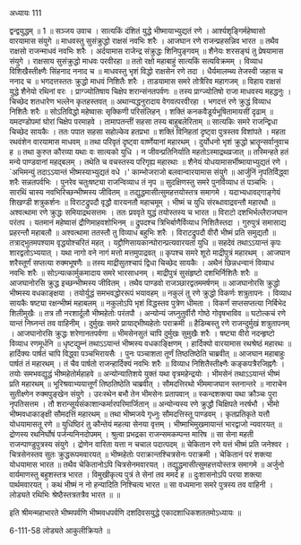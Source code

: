 अध्यायः 111

द्वन्द्वयुद्धम् ॥ 1 ॥
सञ्जय उवाच ।
सात्यकिं दंशितं युद्धे भीष्मायाभ्युद्यतं रणे ।
आर्श्यशृङ्गिर्महेष्वासो वारयामास संयुगे ॥
माधवस्तु सुसंक्रुद्धो राक्षसं नवभिः शरैः ।
आजघान रणे राजन्प्रहसन्निव भारत ॥
तथैव राक्षसो राजन्माधवं नवभिः शरैः ।
अर्दयामास राजेन्द्र संक्रुद्धः शिनिपुङ्गवम् ॥
शैनेयः शरसङ्घं तु प्रेषयामास संयुगे ।
राक्षसाय सुसंक्रुद्धो माधवः परवीरहा ॥
ततो रक्षो महाबाहुं सात्यकिं सत्यविक्रमम् ।
विव्याध विशिखैस्तीक्ष्णैः सिंहनाद ननाद च ॥
माधवस्तु भृशं विद्धो राक्षसेन रणे तदा ।
धैर्यमालम्ब्य तेजस्वी जहास च ननाद च ॥
भगदत्तस्ततः क्रुद्धो माधवं निशितैः शरैः ।
ताडयामास समरे तोत्रैरिव महागजम् ॥
विहाय राक्षसं युद्धे शैनेयो रथिनां वरः ।
प्राग्ज्योतिषाय चिक्षेप शरान्संनतपर्वणः ॥
तस्य प्राग्ज्योतिषो राजा माधवस्य महद्धनुः ।
चिच्छेद शतधारेण भल्लेन कृतहस्तवत् ॥
अथान्यद्धनुरादाय वेगवत्परवीरहा ।
भगदत्तं रणे क्रुद्धं विव्याध निशितैः शरैः ॥
सोऽतिविद्धो महेष्वासः सृक्किणी परिसंलिहन् ।
शक्तिं कनकवैडूर्यभूषितामायसीं दृढाम् ॥
यमदण्डोपमां घोरां चिक्षेप परमाहवे ।
तामापतन्तीं सहसा तस्य बाहुबलेरिताम् ॥
सात्यकिः समरे राजन्द्विधा चिच्छेद सायकैः ।
ततः पपात सहसा सहोल्केव हतप्रभा ॥
शक्तिं विनिहतां दृष्ट्वा पुत्रस्तव विशांपते ।
महता रथवंशेन वारयामास माधवम् ॥
तथा परिवृतं दृष्ट्वा वार्ष्णेयानां महारथम् ।
दुर्योधनो भृशं क्रुद्धो भ्रातॄन्सर्वानुवाच ह ॥
तथा कुरुत कौरव्या यथाः वः सात्यको युधि ।
न जीवन्प्रतिनिर्याति महतोऽस्माद्रथव्रजात् ॥
तस्मिन्हते हतं मन्ये पाण्डवानां महद्बलम् ।
तथेति च वचस्तस्य परिगृह्य महारथाः ॥
शैनेयं योधयामासर्भीष्मायाभ्युद्यतं रणे ।
`अभिमन्युं तदाऽऽयान्तं भीष्मस्याभ्युद्यतं वधे ।'
काम्भोजराजो बलवान्वारयामास संयुगे ॥
आर्जुनिं नृपतिर्विद्ध्वा शरैः सन्नतपर्वभिः ।
पुनरेव चतुःषष्ट्या राजन्विव्याध तं नृप ॥
सुदक्षिणस्तु समरे पुनर्विव्याध तं पञ्चभिः ।
सारथिं चास्य नवभिरिच्छन्भीष्मस्य जीवितम् ॥
तद्युद्धमासीत्सुमहत्तयोस्तत्र समागमे ।
यदाभ्यधावद्गाङ्गेयं शिखण्डी शत्रुकर्शनः ॥
विराटद्रुपदौ वृद्धौ वारयनतौ महाचमूम् ।
भीष्मं च युधि संरब्धावाद्रवन्तौ महारथौ ॥
अश्वत्थामा रणे क्रुद्धः समियाद्रथसत्तमः ।
ततः प्रववृते युद्धं तयोस्तस्य च भारत ॥
विराटो दशभिर्भल्लैराजघान परंतप ।
यतमानं महेष्वासं द्रौणिमाहवशोभिनम् ॥
द्रुपदश्च त्रिभिर्बाणैर्विव्याध निशितैस्तदा ।
गुरुपुत्रं समासाद्य प्रहरन्तौ महाबलौ ॥
अश्वत्थामा ततस्तौ तु विव्याध बहुभिः शरैः ।
विराटद्रुपदौ वीरौ भीष्मं प्रति समुद्यतौ ॥
तत्राद्भुतमपश्याम वृद्धयोश्चरितं महत् ।
यद्द्रौणिसायकान्घोरान्प्रत्यवारयतां युधि ॥
सहदेवं तथाऽऽयान्तं कृपः शारद्वतोऽभ्ययात् ।
यथा नागो वने नागं मत्तो मत्तमुपाद्रवत् ॥
कृपश्च समरे शूरो माद्रीपुत्रं महारथम् ।
आजघान शरैस्तूर्णं सप्तत्या रुक्मभूषणैः ॥
तस्य माद्रीसुतश्चापं द्विधा चिच्छेद सायकैः ।
अथैनं छिन्नधन्वानं विव्याध नवभिः शरैः ॥
सोऽन्यत्कार्मुकमादाय समरे भारसाधनम् ।
माद्रीपुत्रं सुसंहृष्टो दशभिर्निशितैः शरैः ॥
आजघानोरसि क्रुद्ध इच्छन्भीष्मस्य जीवितम् ।
तथैव पाण्डवो राजञ्छारद्वतममर्षणम् ॥
आजघानोरसि क्रुद्धो भीष्मस्य वधकाङ्क्षया ।
तयोर्युद्धं समभवद्धोररूपं भयावहम् ॥
नकुलं तु रणे क्रुद्धो विकर्णः शत्रुतापनः ।
विव्याध सायकैः षष्ट्या रक्षन्भीष्मं महाबलम् ॥
नकुलोऽपि भृशं विद्धस्तव पुत्रेण धीमता ।
विकर्णं सप्तसप्तत्या निर्बिभेद शिलीमुखैः ॥
तत्र तौ नरशार्दूलौ भीष्महेतोः परंतपौ ।
अन्योन्यं जघ्नुतुर्वीरौ गोष्ठे गोवृषभाविव ॥
घटोत्कचं रणे यान्तं निघ्नन्तं तव वाहिनीम् ।
दुर्मुखः समरे प्रायाद्भीष्यहेतोः पराक्रमी ॥
हैडिम्बस्तु रणे राजन्दुर्मुखं शत्रुतापनम् ।
आजघानोरसि क्रुद्धः शरेणानतपर्वणा ॥
भीमसेनसुतं चापि दुर्मुखः सुमुखैः शरैः ।
षष्ट्या वीरो नदन्हृष्टो विव्याध रणमूर्धनि ॥
धृष्टद्युम्नं तथाऽऽयान्तं भीष्मस्य वधकाङ्क्षिणम् ।
हार्दिक्यो वारयामास रथश्रेष्ठं महारथः ॥
हार्दिक्यः पार्षतं चापि विद्ध्वा पञ्चभिरायसैः ।
पुनः पञ्चाशता तूर्णं तिष्ठतिष्ठेति चाब्रवीत् ॥
आजघान महाबाहुः पार्षतं तं महारथम् ।
तं चैव पार्षतो राजन्हार्दिक्यं नवभिः शरैः ॥
विव्याध निशितैस्तीक्ष्णैः कङ्कपत्रैरजिह्नगैः ।
तयोः समभवद्युद्धं भीष्महेतोर्महाहवे ॥
अन्योन्यातिशये युक्तं यथा वृत्रमहेन्द्रयोः ।
भीमसेनं तथाऽऽयान्तं भीष्मं प्रति महारथम् ॥
भूरिश्रवाभ्ययात्तूर्णं तिष्ठतिष्ठेति चाब्रवीत् ।
सौमदत्तिरथो भीममाजघान स्तनान्तरे ॥
नाराचेन सुतीक्ष्णेन रुक्मपुङ्खेन संयुगे ।
उरःस्थेन बभौ तेन भीमसेनः प्रतापवान् ॥
स्कन्दशक्त्या यथा क्रौञ्चः पुरा नृपतिसत्तम ।
तौ शरान्सूर्यसंकाशान्कर्मारपरिमार्जितान् ॥
अन्योन्यस्य रणे क्रुद्धौ चिक्षिपते नरर्षभौ ।
भीमो भीष्मवधाकाङ्क्षी सौमदत्तिं महारथम् ॥
तथा भीष्मजये गृध्नुः सौमदत्तिस्तू पाण्डवम् ।
कृतप्रतिकृते यत्तौ योधयामासतू रणे ॥
युधिष्ठिरं तु कौन्तेयं महत्या सेनया वृत्तम् ।
भीष्माभिमुखमायान्तं भारद्वाजो न्यवारयत् ॥
द्रोणस्य रथनिर्घोषं पर्जन्यनिनदोपमम् ।
श्रुत्वा प्रभद्रका राजन्समकम्पन्त मारिष ॥
सा सेना महती राजन्पाण्डुपुत्रस्य संयुगे ।
द्रोणेन वारिता यत्ता न चचाल पदात्पदम् ॥
चेकितान रणे यत्तं भीष्मं प्रति जनेश्वर ।
चित्रसेनस्तव सुतः क्रुद्धरूपमवारयत् ॥
भीष्महेतोः पराक्रान्तश्चित्रसेनः पराक्रमी ।
चेकितानं परं शक्त्या योधयामास भारत ॥
तथैव चेकितानोऽपि चित्रसेनमवारयत् ।
तद्युद्धमासीत्सुमहत्तयोस्तत्र समागमे ॥
अर्जुनो वार्यमाणस्तु बहुशस्तत्र भारत ।
विमुखीकृत्य पुत्रं ते सेनां तव ममर्द ह ॥
दुःशासनोऽपि परया शक्त्या पार्थमवारयत् ।
कथं भीष्मं न नो हन्यादिति निश्चित्य भारत ॥
सा वध्यमाना समरे पुत्रस्य तव वाहिनी ।
लोड्यते रथिभिः श्रेष्ठैस्तत्रतत्रैव भारत ॥ ॥

इति श्रीमन्महाभारते भीष्मपर्वणि भीष्मवधपर्वणि दशदिवसयुद्धे एकादशाधिकशततमोऽध्यायः ॥

6-111-58 लोड्यते आकुलीक्रियते ॥
